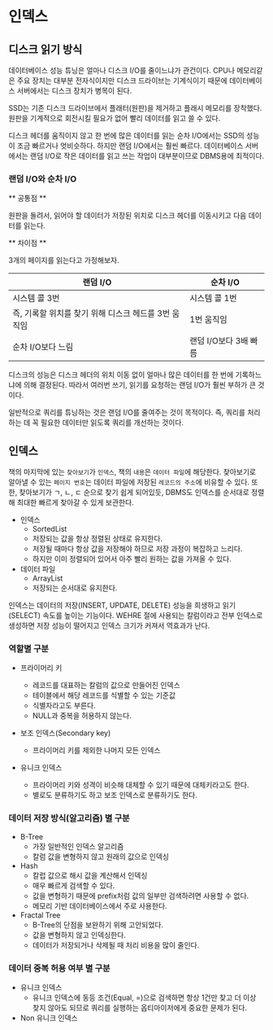 # 인덱스

## 디스크 읽기 방식

데이터베이스 성능 튜닝은 얼마나 디스크 I/O를 줄이느냐가 관건이다. CPU나 메모리같은 주요 장치는 대부분 전자식이지만 디스크 드라이브는 기계식이기 때문에 데이터베이스 서버에서는 디스크 장치가 병목이 된다. 

SSD는 기존 디스크 드라이브에서 플래터(원판)을 제거하고 플래시 메모리를 장착했다. 원판을 기계적으로 회전시킬 필요가 없어 빨리 데이터를 읽고 쓸 수 있다.

디스크 헤더를 움직이지 않고 한 번에 많은 데이터를 읽는 순차 I/O에서는 SSD의 성능이 조금 빠르거나 엇비슷하다. 하지만 랜덤 I/O에서는 훨씬 빠르다. 데이터베이스 서버에서는 랜덤 I/O로 작은 데이터를 읽고 쓰는 작업이 대부분이므로 DBMS용에 최적이다.

### 랜덤 I/O와 순차 I/O

** 공통점 **

원판을 돌려서, 읽어야 할 데이터가 저장된 위치로 디스크 헤더를 이동시키고 다음 데이터를 읽는다.

** 차이점 **

3개의 페이지를 읽는다고 가정해보자.

|랜덤 I/O|순차 I/O|
|------|---|
|시스템 콜 3번|시스템 콜 1번|
|즉, 기록할 위치를 찾기 위해 디스크 헤드를 3번 움직임|1번 움직임|
|순차 I/O보다 느림|랜덤 I/O보다 3배 빠름|

디스크의 성능은 디스크 헤더의 위치 이동 없이 얼마나 많은 데이터를 한 번에 기록하느냐에 의해 결정된다. 따라서 여러번 쓰기, 읽기를 요청하는 랜덤 I/O가 훨씬 부하가 큰 것이다.

일반적으로 쿼리를 튜닝하는 것은 랜덤 I/O를 줄여주는 것이 목적이다. 즉, 쿼리를 처리하는 데 꼭 필요한 데이터만 읽도록 쿼리를 개선하는 것이다.

## 인덱스

책의 마지막에 있는 `찾아보기`가 `인덱스`, 책의 `내용`은 `데이터 파일`에 해당한다. 찾아보기로 알아낼 수 있는 `페이지 번호`는 데이터 파일에 저장된 `레코드의 주소`에 비유할 수 있다. 또한, 찾아보기가 ㄱ, ㄴ, ㄷ 순으로 찾기 쉽게 되어있듯, DBMS도 인덱스를 순서대로 정렬해 최대한 빠르게 찾아갈 수 있게 보관한다.

- 인덱스
    - SortedList
    - 저장되는 값을 항상 정렬된 상태로 유지한다.
    - 저장될 때마다 항상 값을 저장해야 하므로 저장 과정이 복잡하고 느리다.
    - 하지만 이미 정렬되어 있어서 아주 빨리 원하는 값을 가져올 수 있다.
- 데이터 파일
    - ArrayList
    - 저장되는 순서대로 유지한다.

인덱스는 데이터의 저장(INSERT, UPDATE, DELETE) 성능을 희생하고 읽기(SELECT) 속도를 높이는 기능이다. WEHRE 절에 사용되는 칼럼이라고 전부 인덱스로 생성하면 저장 성능이 떨어지고 인덱스 크기가 커져서 역효과가 난다.

### 역할별 구분

- 프라이머리 키
    - 레코드를 대표하는 칼럼의 값으로 만들어진 인덱스
    - 테이블에서 해당 레코드를 식별할 수 있는 기준값
    - 식별자라고도 부른다.
    - NULL과 중복을 허용하지 않는다.

- 보조 인덱스(Secondary key)
    - 프라이머리 키를 제외한 나머지 모든 인덱스
    
- 유니크 인덱스
    - 프라이머리 키와 성격이 비슷해 대체할 수 있기 때문에 대체키라고도 한다.
    - 별로도 분류하기도 하고 보조 인덱스로 분류하기도 한다.
    
### 데이터 저장 방식(알고리즘) 별 구분

- B-Tree
  - 가장 일반적인 인덱스 알고리즘
  - 칼럼 값을 변형하지 않고 원래의 값으로 인덱싱
- Hash
  - 칼럽 값으로 해시 값을 계산해서 인덱싱
  - 매우 빠르게 검색할 수 있다.
  - 값을 변형하기 때문에 prefix처럼 값의 일부만 검색하려면 사용할 수 없다.
  - 메모리 기반 데이터베이스에서 주로 사용한다.
- Fractal Tree
  - B-Tree의 단점을 보완하기 위해 고안되었다.
  - 값을 변형하지 않고 인덱싱한다.
  - 데이터가 저장되거나 삭제될 때 처리 비용을 많이 줄인다.
  
### 데이터 중복 허용 여부 별 구분

- 유니크 인덱스
  - 유니크 인덱스에 동등 조건(Equal, =)으로 검색하면 항상 1건만 찾고 더 이상 찾지 않아도 되므로 쿼리를 실행하는 옵티마이저에게 중요한 문제가 된다.
- Non 유니크 인덱스